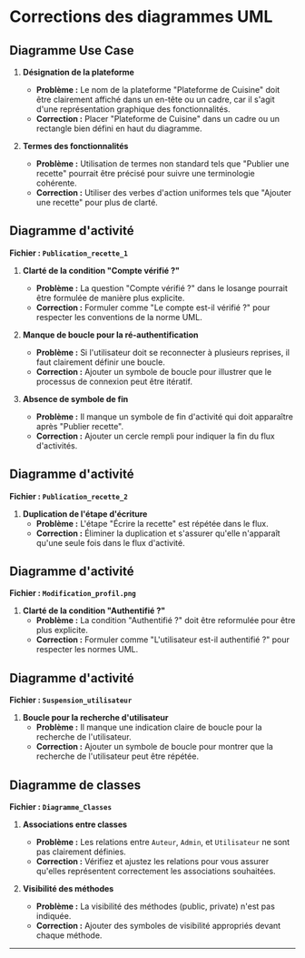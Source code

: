 # Corrections des diagrammes UML

## Diagramme Use Case

1. **Désignation de la plateforme**
   - **Problème :** Le nom de la plateforme "Plateforme de Cuisine" doit être clairement affiché dans un en-tête ou un cadre, car il s'agit d'une représentation graphique des fonctionnalités.
   - **Correction :** Placer "Plateforme de Cuisine" dans un cadre ou un rectangle bien défini en haut du diagramme.

2. **Termes des fonctionnalités**
   - **Problème :** Utilisation de termes non standard tels que "Publier une recette" pourrait être précisé pour suivre une terminologie cohérente.
   - **Correction :** Utiliser des verbes d'action uniformes tels que "Ajouter une recette" pour plus de clarté.

## Diagramme d'activité

**Fichier : `Publication_recette_1`**

1. **Clarté de la condition "Compte vérifié ?"**
   - **Problème :** La question "Compte vérifié ?" dans le losange pourrait être formulée de manière plus explicite.
   - **Correction :** Formuler comme "Le compte est-il vérifié ?" pour respecter les conventions de la norme UML.

2. **Manque de boucle pour la ré-authentification**
   - **Problème :** Si l'utilisateur doit se reconnecter à plusieurs reprises, il faut clairement définir une boucle.
   - **Correction :** Ajouter un symbole de boucle pour illustrer que le processus de connexion peut être itératif.

3. **Absence de symbole de fin**
   - **Problème :** Il manque un symbole de fin d'activité qui doit apparaître après "Publier recette".
   - **Correction :** Ajouter un cercle rempli pour indiquer la fin du flux d'activités.

## Diagramme d'activité

**Fichier : `Publication_recette_2`**

1. **Duplication de l'étape d'écriture**
   - **Problème :** L'étape "Écrire la recette" est répétée dans le flux.
   - **Correction :** Éliminer la duplication et s'assurer qu'elle n'apparaît qu'une seule fois dans le flux d'activité.

## Diagramme d'activité

**Fichier : `Modification_profil.png`**

1. **Clarté de la condition "Authentifié ?"**
   - **Problème :** La condition "Authentifié ?" doit être reformulée pour être plus explicite.
   - **Correction :** Formuler comme "L'utilisateur est-il authentifié ?" pour respecter les normes UML.

## Diagramme d'activité

**Fichier : `Suspension_utilisateur`**

1. **Boucle pour la recherche d'utilisateur**
   - **Problème :** Il manque une indication claire de boucle pour la recherche de l'utilisateur.
   - **Correction :** Ajouter un symbole de boucle pour montrer que la recherche de l'utilisateur peut être répétée.

## Diagramme de classes

**Fichier : `Diagramme_Classes`**

1. **Associations entre classes**
   - **Problème :** Les relations entre `Auteur`, `Admin`, et `Utilisateur` ne sont pas clairement définies.
   - **Correction :** Vérifiez et ajustez les relations pour vous assurer qu'elles représentent correctement les associations souhaitées.

2. **Visibilité des méthodes**
   - **Problème :** La visibilité des méthodes (public, private) n'est pas indiquée.
   - **Correction :** Ajouter des symboles de visibilité appropriés devant chaque méthode.

---
